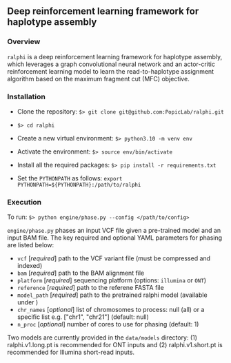 ## Deep reinforcement learning framework for haplotype assembly

### Overview

```ralphi``` is a deep reinforcement learning framework for haplotype
assembly, which leverages a graph convolutional neural network and an actor-critic 
reinforcement learning model to learn the read-to-haplotype assignment algorithm 
based on the maximum fragment cut (MFC) objective. 

<a name="install"></a>
### Installation

* Clone the repository:  ```$> git clone git@github.com:PopicLab/ralphi.git```

* ```$> cd ralphi```

* Create a new virtual environment: ```$> python3.10 -m venv env```

* Activate the environment: ```$> source env/bin/activate```

* Install all the required packages: ```$> pip install -r requirements.txt```

* Set the ```PYTHONPATH``` as follows: ```export PYTHONPATH=${PYTHONPATH}:/path/to/ralphi```

<a name="guide"></a>
### Execution

To run: ```$> python engine/phase.py --config </path/to/config>```

```engine/phase.py``` phases an input VCF file given a pre-trained model and an input BAM file.
The key required and optional YAML parameters for phasing are listed below:

* ```vcf``` [*required*] path to the VCF variant file (must be compressed and indexed)
* ```bam``` [*required*] path to the BAM alignment file 
* ```platform``` [*required*] sequencing platform (options: ```illumina``` or ```ONT```) 
* ```reference``` [*required*] path to the referene FASTA file
* ```model_path``` [*required*] path to the pretrained ralphi model (available under )
* ```chr_names``` [*optional*] list of chromosomes to process: null (all) or a specific list e.g. ["chr1", "chr21"] (default: null)
* ```n_proc```  [*optional*] number of cores to use for phasing (default: 1)

Two models are currently provided in the ```data/models``` directory: 
(1) ralphi.v1.long.pt is recommended for ONT inputs and (2) ralphi.v1.short.pt is recommended for Illumina short-read inputs.

